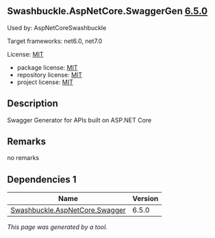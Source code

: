 Swashbuckle.AspNetCore.SwaggerGen [6.5.0](https://www.nuget.org/packages/Swashbuckle.AspNetCore.SwaggerGen/6.5.0)
--------------------

Used by: AspNetCoreSwashbuckle

Target frameworks: net6.0, net7.0

License: [MIT](../../../../licenses/mit) 

- package license: [MIT](https://licenses.nuget.org/MIT) 
- repository license: [MIT](https://github.com/domaindrivendev/Swashbuckle.AspNetCore.git) 
- project license: [MIT](https://github.com/domaindrivendev/Swashbuckle.AspNetCore) 

Description
-----------
Swagger Generator for APIs built on ASP.NET Core

Remarks
-----------
no remarks


Dependencies 1
-----------

|Name|Version|
|----------|:----|
|[Swashbuckle.AspNetCore.Swagger](../../../../packages/nuget.org/swashbuckle.aspnetcore.swagger/6.5.0)|6.5.0|

*This page was generated by a tool.*